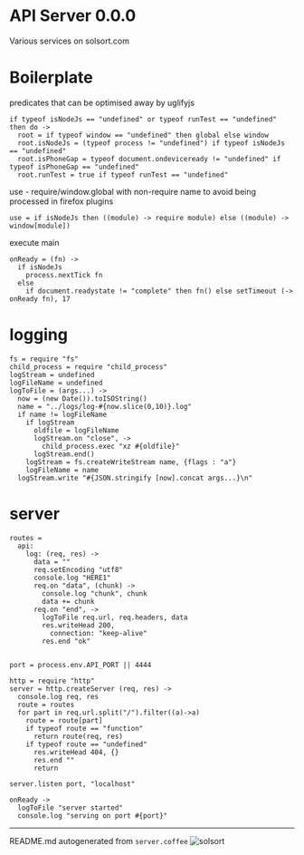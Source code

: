# API Server 0.0.0

Various services on solsort.com

# Boilerplate
predicates that can be optimised away by uglifyjs

    if typeof isNodeJs == "undefined" or typeof runTest == "undefined" then do ->
      root = if typeof window == "undefined" then global else window
      root.isNodeJs = (typeof process != "undefined") if typeof isNodeJs == "undefined"
      root.isPhoneGap = typeof document.ondeviceready != "undefined" if typeof isPhoneGap == "undefined"
      root.runTest = true if typeof runTest == "undefined"

use - require/window.global with non-require name to avoid being processed in firefox plugins

    use = if isNodeJs then ((module) -> require module) else ((module) -> window[module]) 

execute main

    onReady = (fn) ->
      if isNodeJs
        process.nextTick fn
      else
        if document.readystate != "complete" then fn() else setTimeout (-> onReady fn), 17 

# logging

    fs = require "fs"
    child_process = require "child_process"
    logStream = undefined
    logFileName = undefined
    logToFile = (args...) ->
      now = (new Date()).toISOString()
      name = "../logs/log-#{now.slice(0,10)}.log"
      if name != logFileName
        if logStream
          oldfile = logFileName
          logStream.on "close", ->
            child_process.exec "xz #{oldfile}"
          logStream.end()
        logStream = fs.createWriteStream name, {flags : "a"}
        logFileName = name
      logStream.write "#{JSON.stringify [now].concat args...}\n"
    
    

# server

    
    routes =
      api:
        log: (req, res) ->
          data = ""
          req.setEncoding "utf8"
          console.log "HERE1"
          req.on "data", (chunk) ->
            console.log "chunk", chunk
            data += chunk
          req.on "end", ->
            logToFile req.url, req.headers, data
            res.writeHead 200,
              connection: "keep-alive"
            res.end "ok"
    
    
    port = process.env.API_PORT || 4444
    
    http = require "http"
    server = http.createServer (req, res) ->
      console.log req, res
      route = routes
      for part in req.url.split("/").filter((a)->a)
        route = route[part]
        if typeof route == "function"
          return route(req, res)
        if typeof route == "undefined"
          res.writeHead 404, {}
          res.end ""
          return
    
    server.listen port, "localhost"
    
    onReady ->
      logToFile "server started"
      console.log "serving on port #{port}"
    
    

----

README.md autogenerated from `server.coffee` ![solsort](https://ssl.solsort.com/_reputil_rasmuserik_server.png)
